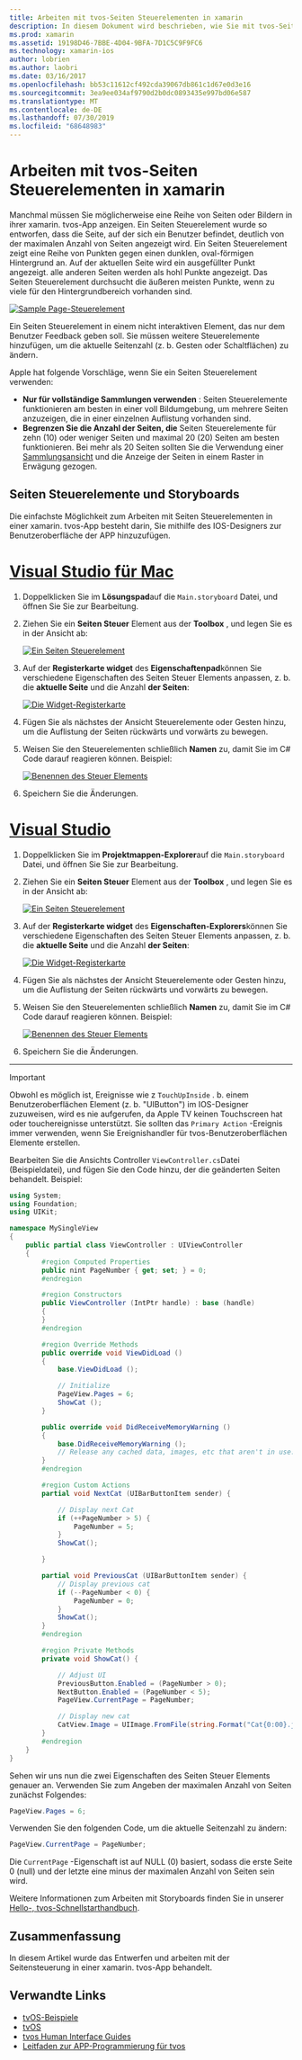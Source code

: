 ```yaml
---
title: Arbeiten mit tvos-Seiten Steuerelementen in xamarin
description: In diesem Dokument wird beschrieben, wie Sie mit tvos-Seiten Steuerelementen in einer mit xamarin erstellten App arbeiten. Sie bietet eine allgemeine Beschreibung der Seiten Steuerelemente, erläutert, wie Sie in Storyboards eingerichtet werden, und untersucht, wie auf Seiten Änderungs Ereignisse reagiert wird.
ms.prod: xamarin
ms.assetid: 19198D46-7BBE-4D04-9BFA-7D1C5C9F9FC6
ms.technology: xamarin-ios
author: lobrien
ms.author: laobri
ms.date: 03/16/2017
ms.openlocfilehash: bb53c11612cf492cda39067db861c1d67e0d3e16
ms.sourcegitcommit: 3ea9ee034af9790d2b0dc0893435e997bd06e587
ms.translationtype: MT
ms.contentlocale: de-DE
ms.lasthandoff: 07/30/2019
ms.locfileid: "68648983"
---
```

# <a name="working-with-tvos-page-controls-in-xamarin"></a>Arbeiten mit tvos-Seiten Steuerelementen in xamarin

Manchmal müssen Sie möglicherweise eine Reihe von Seiten oder Bildern in ihrer xamarin. tvos-App anzeigen. Ein Seiten Steuerelement wurde so entworfen, dass die Seite, auf der sich ein Benutzer befindet, deutlich von der maximalen Anzahl von Seiten angezeigt wird. Ein Seiten Steuerelement zeigt eine Reihe von Punkten gegen einen dunklen, oval-förmigen Hintergrund an. Auf der aktuellen Seite wird ein ausgefüllter Punkt angezeigt. alle anderen Seiten werden als hohl Punkte angezeigt. Das Seiten Steuerelement durchsucht die äußeren meisten Punkte, wenn zu viele für den Hintergrundbereich vorhanden sind.

[![](page-controls-images/page01.png "Sample Page-Steuerelement")](page-controls-images/page01.png#lightbox)

Ein Seiten Steuerelement in einem nicht interaktiven Element, das nur dem Benutzer Feedback geben soll. Sie müssen weitere Steuerelemente hinzufügen, um die aktuelle Seitenzahl (z. b. Gesten oder Schaltflächen) zu ändern.

Apple hat folgende Vorschläge, wenn Sie ein Seiten Steuerelement verwenden:

- **Nur für vollständige Sammlungen verwenden** : Seiten Steuerelemente funktionieren am besten in einer voll Bildumgebung, um mehrere Seiten anzuzeigen, die in einer einzelnen Auflistung vorhanden sind.
- **Begrenzen Sie die Anzahl der Seiten, die** Seiten Steuerelemente für zehn (10) oder weniger Seiten und maximal 20 (20) Seiten am besten funktionieren. Bei mehr als 20 Seiten sollten Sie die Verwendung einer [Sammlungsansicht](~/ios/tvos/user-interface/collection-views.md) und die Anzeige der Seiten in einem Raster in Erwägung gezogen.

<a name="Page-Controls-and-Storyboards" />

## <a name="page-controls-and-storyboards"></a>Seiten Steuerelemente und Storyboards

Die einfachste Möglichkeit zum Arbeiten mit Seiten Steuerelementen in einer xamarin. tvos-App besteht darin, Sie mithilfe des IOS-Designers zur Benutzeroberfläche der APP hinzuzufügen.

# <a name="visual-studio-for-mactabmacos"></a>[Visual Studio für Mac](#tab/macos)

    
1. Doppelklicken Sie im **Lösungspad**auf die `Main.storyboard` Datei, und öffnen Sie Sie zur Bearbeitung.
1. Ziehen Sie ein **Seiten Steuer** Element aus der **Toolbox** , und legen Sie es in der Ansicht ab: 

    [![](page-controls-images/page02.png "Ein Seiten Steuerelement")](page-controls-images/page02.png#lightbox)
1. Auf der **Registerkarte widget** des **Eigenschaftenpad**können Sie verschiedene Eigenschaften des Seiten Steuer Elements anpassen, z. b. die **aktuelle Seite** und die Anzahl **der Seiten**: 

    [![](page-controls-images/page03.png "Die Widget-Registerkarte")](page-controls-images/page03.png#lightbox)
1. Fügen Sie als nächstes der Ansicht Steuerelemente oder Gesten hinzu, um die Auflistung der Seiten rückwärts und vorwärts zu bewegen.
1. Weisen Sie den Steuerelementen schließlich **Namen** zu, damit Sie im C# Code darauf reagieren können. Beispiel: 

    [![](page-controls-images/page04.png "Benennen des Steuer Elements")](page-controls-images/page04.png#lightbox)
1. Speichern Sie die Änderungen.
    

# <a name="visual-studiotabwindows"></a>[Visual Studio](#tab/windows)

    
1. Doppelklicken Sie im **Projektmappen-Explorer**auf die `Main.storyboard` Datei, und öffnen Sie Sie zur Bearbeitung.
1. Ziehen Sie ein **Seiten Steuer** Element aus der **Toolbox** , und legen Sie es in der Ansicht ab: 

    [![](page-controls-images/page02-vs.png "Ein Seiten Steuerelement")](page-controls-images/page02-vs.png#lightbox)
1. Auf der **Registerkarte widget** des **Eigenschaften-Explorers**können Sie verschiedene Eigenschaften des Seiten Steuer Elements anpassen, z. b. die **aktuelle Seite** und die Anzahl **der Seiten**: 

    [![](page-controls-images/page03-vs.png "Die Widget-Registerkarte")](page-controls-images/page03-vs.png#lightbox)
1. Fügen Sie als nächstes der Ansicht Steuerelemente oder Gesten hinzu, um die Auflistung der Seiten rückwärts und vorwärts zu bewegen.
1. Weisen Sie den Steuerelementen schließlich **Namen** zu, damit Sie im C# Code darauf reagieren können. Beispiel: 

    [![](page-controls-images/page04-vs.png "Benennen des Steuer Elements")](page-controls-images/page04-vs.png#lightbox)
1. Speichern Sie die Änderungen.
    

-----

> [!IMPORTANT]
> Obwohl es möglich ist, Ereignisse wie z `TouchUpInside` . b. einem Benutzeroberflächen Element (z. b. "UIButton") im IOS-Designer zuzuweisen, wird es nie aufgerufen, da Apple TV keinen Touchscreen hat oder touchereignisse unterstützt. Sie sollten das `Primary Action` -Ereignis immer verwenden, wenn Sie Ereignishandler für tvos-Benutzeroberflächen Elemente erstellen.

Bearbeiten Sie die Ansichts Controller `ViewController.cs`Datei (Beispieldatei), und fügen Sie den Code hinzu, der die geänderten Seiten behandelt. Beispiel:

```csharp
using System;
using Foundation;
using UIKit;

namespace MySingleView
{
    public partial class ViewController : UIViewController
    {
        #region Computed Properties
        public nint PageNumber { get; set; } = 0;
        #endregion

        #region Constructors
        public ViewController (IntPtr handle) : base (handle)
        {
        }
        #endregion

        #region Override Methods
        public override void ViewDidLoad ()
        {
            base.ViewDidLoad ();

            // Initialize
            PageView.Pages = 6;
            ShowCat ();
        }

        public override void DidReceiveMemoryWarning ()
        {
            base.DidReceiveMemoryWarning ();
            // Release any cached data, images, etc that aren't in use.
        }
        #endregion

        #region Custom Actions
        partial void NextCat (UIBarButtonItem sender) {

            // Display next Cat
            if (++PageNumber > 5) {
                PageNumber = 5;
            }
            ShowCat();

        }

        partial void PreviousCat (UIBarButtonItem sender) {
            // Display previous cat
            if (--PageNumber < 0) {
                PageNumber = 0;
            }
            ShowCat();
        }
        #endregion

        #region Private Methods
        private void ShowCat() {

            // Adjust UI
            PreviousButton.Enabled = (PageNumber > 0);
            NextButton.Enabled = (PageNumber < 5);
            PageView.CurrentPage = PageNumber;

            // Display new cat
            CatView.Image = UIImage.FromFile(string.Format("Cat{0:00}.jpg",PageNumber+1));
        }
        #endregion
    }
}
```

Sehen wir uns nun die zwei Eigenschaften des Seiten Steuer Elements genauer an. Verwenden Sie zum Angeben der maximalen Anzahl von Seiten zunächst Folgendes:

```csharp
PageView.Pages = 6;
```

Verwenden Sie den folgenden Code, um die aktuelle Seitenzahl zu ändern:

```csharp
PageView.CurrentPage = PageNumber;
```

Die `CurrentPage` -Eigenschaft ist auf NULL (0) basiert, sodass die erste Seite 0 (null) und der letzte eine minus der maximalen Anzahl von Seiten sein wird.

Weitere Informationen zum Arbeiten mit Storyboards finden Sie in unserer [Hello-, tvos-Schnellstarthandbuch](~/ios/tvos/get-started/hello-tvos.md). 

<a name="Summary" />

## <a name="summary"></a>Zusammenfassung

In diesem Artikel wurde das Entwerfen und arbeiten mit der Seitensteuerung in einer xamarin. tvos-App behandelt.



## <a name="related-links"></a>Verwandte Links

- [tvOS-Beispiele](https://docs.microsoft.com/samples/browse/?products=xamarin&term=Xamarin.iOS+tvOS)
- [tvOS](https://developer.apple.com/tvos/)
- [tvos Human Interface Guides](https://developer.apple.com/tvos/human-interface-guidelines/)
- [Leitfaden zur APP-Programmierung für tvos](https://developer.apple.com/library/prerelease/tvos/documentation/General/Conceptual/AppleTV_PG/)
